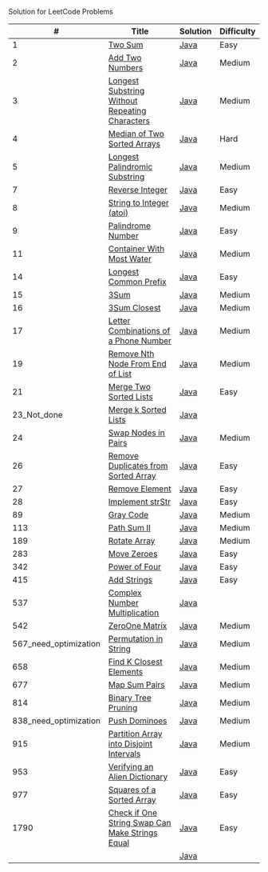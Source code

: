 Solution for LeetCode Problems

|# | Title | Solution | Difficulty |
|---| ----- | -------- | ---------- |
|1|[Two Sum](https://leetcode.com/problems/two-sum/) | [Java](./src/main/java/TwoSum.java)|Easy|
|2|[Add Two Numbers](https://leetcode.com/problems/add-two-numbers) | [Java](./src/main/java/AddTwoNumbers.java)|Medium|
|3|[Longest Substring Without Repeating Characters](https://leetcode.com/problems/longest-substring-without-repeating-characters/) | [Java](./src/main/java/LongestSubstringWithoutRepeatingCharacters.java)|Medium|
|4|[Median of Two Sorted Arrays](https://leetcode.com/problems/median-of-two-sorted-arrays/) | [Java](./src/main/java/MedianOfTwoSortedArrays.java)|Hard|
|5|[Longest Palindromic Substring](https://leetcode.com/problems/longest-palindromic-substring/) | [Java](./src/main/java/LongestPalindromicSubstring.java)|Medium|
|7|[Reverse Integer](https://leetcode.com/problems/reverse-integer/) | [Java](./src/main/java/ReverseInteger.java)|Easy|
|8|[String to Integer (atoi)](https://leetcode.com/problems/string-to-integer-atoi/) | [Java](./src/main/java/StringToIntegerAtoi.java)|Medium|
|9|[Palindrome Number](https://leetcode.com/problems/palindrome-number/) | [Java](./src/main/java/PalindromeNumber.java)|Easy|
|11|[Container With Most Water](https://leetcode.com/problems/container-with-most-water/) | [Java](./src/main/java/ContainerWithMostWater.java)|Medium|
|14|[Longest Common Prefix](https://leetcode.com/problems/longest-common-prefix/) | [Java](./src/main/java/LongestCommonPrefix.java)|Easy|
|15|[3Sum](https://leetcode.com/problems/3sum/) | [Java](./src/main/java/ThreeSum.java)|Medium|
|16|[3Sum Closest](https://leetcode.com/problems/3sum-closest/) | [Java](./src/main/java/ThreeSumClosest.java)|Medium|
|17|[Letter Combinations of a Phone Number](https://leetcode.com/problems/letter-combinations-of-a-phone-number/) | [Java](./src/main/java/LetterCombinationsOfAPhoneNumber.java)|Medium|
|19|[Remove Nth Node From End of List](https://leetcode.com/problems/remove-nth-node-from-end-of-list/) | [Java](./src/main/java/RemoveNthNodeFromEndOfList.java)|Medium|
|21|[Merge Two Sorted Lists](https://leetcode.com/problems/merge-two-sorted-lists/) | [Java](./src/main/java/MergeTwoSortedLists.java)|Easy|
|23_Not_done|[Merge k Sorted Lists](https://leetcode.com/problems/merge-k-sorted-lists/) | [Java](./src/main/java/.java)||
|24|[Swap Nodes in Pairs](https://leetcode.com/problems/swap-nodes-in-pairs/) | [Java](./src/main/java/SwapNodesInPairs.java)|Medium|
|26|[Remove Duplicates from Sorted Array](https://leetcode.com/problems/remove-duplicates-from-sorted-array/) | [Java](./src/main/java/RemoveDuplicatesFromSortedArray.java)|Easy|
|27|[Remove Element](https://leetcode.com/problems/remove-element/) | [Java](./src/main/java/RemoveElement.java)|Easy|
|28|[Implement strStr](https://leetcode.com/problems/implement-strstr/) | [Java](./src/main/java/ImplementStrStr.java)|Easy|
|89|[Gray Code](https://leetcode.com/problems/gray-code/) | [Java](./src/main/java/GrayCode.java)|Medium|
|113|[Path Sum II](https://leetcode.com/problems/path-sum-ii/) | [Java](./src/main/java/PathSumII.java)|Medium|
|189|[Rotate Array](https://leetcode.com/problems/rotate-array/) | [Java](./src/main/java/RotateArray.java)|Medium|
|283|[Move Zeroes](https://leetcode.com/problems/move-zeroes/) | [Java](./src/main/java/MoveZeroes.java)|Easy|
|342|[Power of Four](https://leetcode.com/problems/power-of-four/) | [Java](./src/main/java/PowerOfFour.java)|Easy|
|415|[Add Strings](https://leetcode.com/problems/add-strings/) | [Java](./src/main/java/AddStrings.java)|Easy|
|537|[Complex Number Multiplication](https://leetcode.com/explore/challenge/card/august-leetcoding-challenge-2021/616/week-4-august-22nd-august-28th/3917/) | [Java](./src/main/java/ComplexNumberMultiplication.java)||
|542|[ZeroOne Matrix](https://leetcode.com/problems/01-matrix/) | [Java](./src/main/java/ZeroOneMatrix.java)|Medium|
|567_need_optimization|[Permutation in String](https://leetcode.com/problems/permutation-in-string/) | [Java](./src/main/java/PermutationInString.java)|Medium|
|658|[Find K Closest Elements](https://leetcode.com/problems/find-k-closest-elements/) | [Java](./src/main/java/FindKClosestElements.java)|Medium|
|677|[Map Sum Pairs](https://leetcode.com/problems/map-sum-pairs/) | [Java](./src/main/java/MapSumPairs.java)|Medium|
|814|[Binary Tree Pruning](https://leetcode.com/problems/binary-tree-pruning/) | [Java](./src/main/java/BinaryTreePruning.java)|Medium|
|838_need_optimization|[Push Dominoes](https://leetcode.com/problems/push-dominoes/) | [Java](./src/main/java/PushDominoes.java)|Medium|
|915|[Partition Array into Disjoint Intervals](https://leetcode.com/problems/partition-array-into-disjoint-intervals/) | [Java](./src/main/java/PartitionArrayIntoDisjointIntervals.java)|Medium|
|953|[Verifying an Alien Dictionary](https://leetcode.com/problems/verifying-an-alien-dictionary/) | [Java](./src/main/java/VerifyingAnAlienDictionary.java)|Easy|
|977|[Squares of a Sorted Array](https://leetcode.com/problems/squares-of-a-sorted-array/) | [Java](./src/main/java/SortedSquares.java)|Easy|
|1790|[Check if One String Swap Can Make Strings Equal](https://leetcode.com/problems/check-if-one-string-swap-can-make-strings-equal/) | [Java](./src/main/java/CheckIfOneStringSwapCanMakeStringsEqual.java)|Easy|
||[]() | [Java](./src/main/java/.java)||

